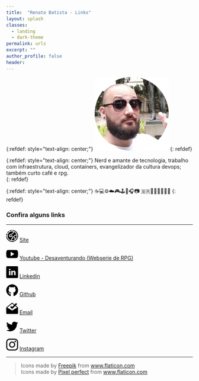 ```yaml
---
title:  "Renato Batista - Links"
layout: splash
classes:
  - landing
  - dark-theme
permalink: urls
excerpt: ""
author_profile: false
header:
---
```


{:refdef: style="text-align: center;"}
![image](/assets/images/authors/renato_batista_circle_200px.png)
{: refdef}

{:refdef: style="text-align: center;"}
Nerd e amante de tecnologia, trabalho com infraestrutura, cloud, containers, evangelizador da cultura devops; também curto café e rpg.  
{: refdef}

{:refdef: style="text-align: center;"}
☕💻⚙️☁️🎮🕹️👾🎧📷 🇧🇷🐲🧝‍♂️🧙‍♂️🎲
{: refdef}

### Confira alguns links

---

![image](/assets/images/icons/32px/globe.png)   [Site](https://renatobatista.com.br)  

![image](/assets/images/icons/32px/youtube.png)  [Youtube - Desaventurando (Webserie de RPG)](https://www.youtube.com/channel/UCmG0lv_84y5DNye2AAMyUsQ/featured)  

![image](/assets/images/icons/32px/linkedin.png)  [Linkedin](https://linkedin.com/in/zenatuz)  

![image](/assets/images/icons/32px/github.png)  [Github](https://github.com/zenatuz)  

![image](/assets/images/icons/32px/inbox.png)  [Email](mailto://contato@renatobatista.com.br)  

![image](/assets/images/icons/32px/twitter.png)  [Twitter](https://twitter.com/zenatuz)  

![image](/assets/images/icons/32px/instagram.png)  [Instagram](https://instagram.com/zenatuz)  

---

> <div>Icons made by <a href="https://www.flaticon.com/authors/freepik" title="Freepik">Freepik</a> from <a href="https://www.flaticon.com/"     title="Flaticon">www.flaticon.com</a></div><div>Icons made by <a href="https://www.flaticon.com/authors/pixel-perfect" title="Pixel perfect">Pixel perfect</a> from <a href="https://www.flaticon.com/"     title="Flaticon">www.flaticon.com</a></div>